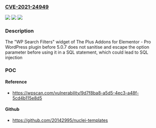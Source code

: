 ### [CVE-2021-24949](https://cve.mitre.org/cgi-bin/cvename.cgi?name=CVE-2021-24949)
![](https://img.shields.io/static/v1?label=Product&message=The%20Plus%20Addons%20for%20Elementor%20-%20Pro&color=blue)
![](https://img.shields.io/static/v1?label=Version&message=5.0.4%3E%3D%205.0.4%20&color=brighgreen)
![](https://img.shields.io/static/v1?label=Vulnerability&message=CWE-89%20SQL%20Injection&color=brighgreen)

### Description

The "WP Search Filters" widget of The Plus Addons for Elementor - Pro WordPress plugin before 5.0.7 does not sanitise and escape the option parameter before using it in a SQL statement, which could lead to SQL injection

### POC

#### Reference
- https://wpscan.com/vulnerability/9d7f8ba8-a5d5-4ec3-a48f-5cd4b115e8d5

#### Github
- https://github.com/20142995/nuclei-templates

